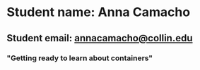 # Student name: Anna Camacho

## Student email: annacamacho@collin.edu

### "Getting ready to learn about containers"
